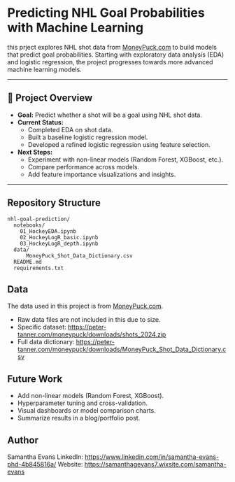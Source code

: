 # Predicting NHL Goal Probabilities with Machine Learning
this prject explores NHL shot data from [MoneyPuck.com](https://moneypuck.com) to build models that predict goal probabilities.
Starting with exploratory data analysis (EDA) and logistic regression, the project progresses towards more advanced machine learning models.

---

## 📌 Project Overview
- **Goal:** Predict whether a shot will be a goal using NHL shot data.  
- **Current Status:**  
  - Completed EDA on shot data.  
  - Built a baseline logistic regression model.  
  - Developed a refined logistic regression using feature selection.  
- **Next Steps:**  
  - Experiment with non-linear models (Random Forest, XGBoost, etc.).  
  - Compare performance across models.  
  - Add feature importance visualizations and insights.

---

## Repository Structure

```
nhl-goal-prediction/
  notebooks/
    01_HockeyEDA.ipynb
    02_HockeyLogR_basic.ipynb
    03_HockeyLogR_depth.ipynb
  data/
      MoneyPuck_Shot_Data_Dictionary.csv
  README.md
  requirements.txt
 ```

## Data

The data used in this project is from [MoneyPuck.com](https://moneypuck.com).
- Raw data files are not included in this due to size.
- Specific dataset: https://peter-tanner.com/moneypuck/downloads/shots_2024.zip
- Full data dictionary: https://peter-tanner.com/moneypuck/downloads/MoneyPuck_Shot_Data_Dictionary.csv

## Future Work
- Add non-linear models (Random Forest, XGBoost).  
- Hyperparameter tuning and cross-validation.  
- Visual dashboards or model comparison charts.  
- Summarize results in a blog/portfolio post.  

## Author

Samantha Evans
LinkedIn: https://www.linkedin.com/in/samantha-evans-phd-4b845816a/
Website: https://samanthagevans7.wixsite.com/samantha-evans
